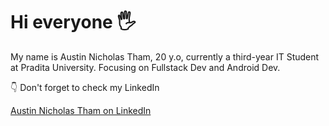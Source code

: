 # Hi everyone 🖐️

My name is Austin Nicholas Tham, 20 y.o, currently a third-year IT Student at Pradita University. Focusing on Fullstack Dev and Android Dev.

👇 Don't forget to check my LinkedIn

[Austin Nicholas Tham on LinkedIn](https://www.linkedin.com/in/austinnick112/)
